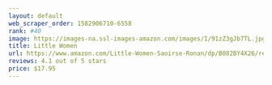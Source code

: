 ```yaml
---
layout: default 
﻿web_scraper_order: 1582906710-6558
rank: #40
image: https://images-na.ssl-images-amazon.com/images/I/91zZ3gJb7TL.jpg
title: Little Women
url: https://www.amazon.com/Little-Women-Saoirse-Ronan/dp/B082BY4X26/ref=zg_mw_movies-tv_40?_encoding=UTF8&psc=1&refRID=0STWD1YRS3TMPPRB8GBJ
reviews: 4.1 out of 5 stars
price: $17.95 
---
```

